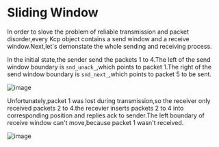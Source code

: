 # Sliding Window

In order to slove the problem of reliable transmission and packet disorder,every Kcp object contains a send window and a receive window.Next,let's demonstate the whole sending and receiving process.

In the initial state,the sender send the packets 1 to 4.The left of the send window boundary is `snd_unack_`,which points to packet 1.The right of the send window boundary is
`snd_next_`,which points to packet 5 to be sent.

![image](https://img-blog.csdnimg.cn/b793d386f3f44350bf94d4e41c7e9d6e.png?x-oss-process=image/watermark,type_ZHJvaWRzYW5zZmFsbGJhY2s,shadow_50,text_Q1NETiBAQEtI,size_20,color_FFFFFF,t_70,g_se,x_16)

Unfortunately,packet 1 was lost during transmission,so the receiver only received 
packets 2 to 4.the recevier inserts packets 2 to 4 into corresponding position and replies ack to sender.The left boundary of receive window can't move,because packet 1 
wasn't received.

![image](https://img-blog.csdnimg.cn/edc2495f3f1541529851d81378858453.png?x-oss-process=image/watermark,type_ZHJvaWRzYW5zZmFsbGJhY2s,shadow_50,text_Q1NETiBAQEtI,size_20,color_FFFFFF,t_70,g_se,x_16)

